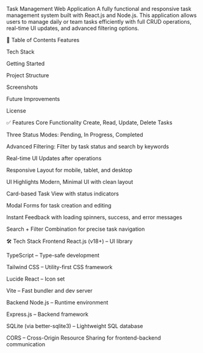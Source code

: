 Task Management Web Application
A fully functional and responsive task management system built with React.js and Node.js. This application allows users to manage daily or team tasks efficiently with full CRUD operations, real-time UI updates, and advanced filtering options.

📌 Table of Contents
Features

Tech Stack

Getting Started

Project Structure

Screenshots

Future Improvements

License

✅ Features
Core Functionality
Create, Read, Update, Delete Tasks

Three Status Modes: Pending, In Progress, Completed

Advanced Filtering: Filter by task status and search by keywords

Real-time UI Updates after operations

Responsive Layout for mobile, tablet, and desktop

UI Highlights
Modern, Minimal UI with clean layout

Card-based Task View with status indicators

Modal Forms for task creation and editing

Instant Feedback with loading spinners, success, and error messages

Search + Filter Combination for precise task navigation

🛠 Tech Stack
Frontend
React.js (v18+) – UI library

TypeScript – Type-safe development

Tailwind CSS – Utility-first CSS framework

Lucide React – Icon set

Vite – Fast bundler and dev server

Backend
Node.js – Runtime environment

Express.js – Backend framework

SQLite (via better-sqlite3) – Lightweight SQL database

CORS – Cross-Origin Resource Sharing for frontend-backend communication